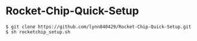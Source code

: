 # Rocket-Chip-Quick-Setup
```
$ git clone https://github.com/lynn840429/Rocket-Chip-Quick-Setup.git
$ sh rocketchip_setup.sh
```
